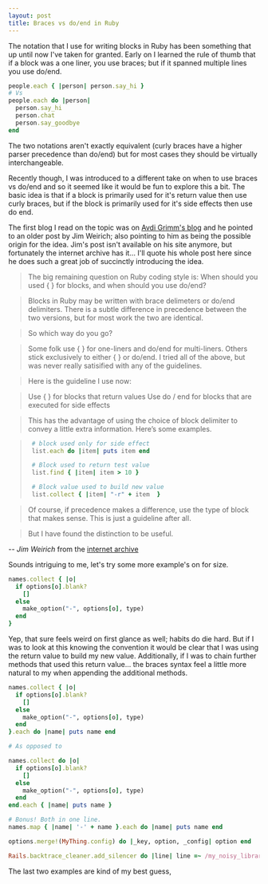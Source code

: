```yaml
---
layout: post
title: Braces vs do/end in Ruby
---
```


The notation that I use for writing blocks in Ruby has been something that up until now I've taken for granted. Early on I learned the rule of thumb that if a block was a one liner, you use braces; but if it spanned multiple lines you use do/end.

```ruby
people.each { |person| person.say_hi }
# Vs
people.each do |person|
  person.say_hi
  person.chat
  person.say_goodbye
end
```

The two notations aren't exactly equivalent (curly braces have a higher parser precedence than do/end) but for most cases they should be virtually interchangeable.

Recently though, I was introduced to a different take on when to use braces vs do/end and so it seemed like it would be fun to explore this a bit. The basic idea is that if a block is primarily used for it's return value then use curly braces, but if the block is primarily used for it's side effects then use do end.

The first blog I read on the topic was on [Avdi Grimm's blog](http://devblog.avdi.org/2011/07/26/the-procedurefunction-block-convention-in-ruby/) and he pointed to an older post by Jim Weirich; also pointing to him as being the possible origin for the idea. Jim's post isn't available on his site anymore, but fortunately the internet archive has it... I'll quote his whole post here since he does such a great job of succinctly introducing the idea.

> The big remaining question on Ruby coding style is: When should you used { } for blocks, and when should you use do/end?

> Blocks in Ruby may be written with brace delimeters or do/end delimiters. There is a subtle difference in precedence between the two versions, but for most work the two are identical.

> So which way do you go?

> Some folk use { } for one-liners and do/end for multi-liners. Others stick exclusively to either { } or do/end. I tried all of the above, but was never really satisified with any of the guidelines.

> Here is the guideline I use now:

>    Use { } for blocks that return values
>    Use do / end for blocks that are executed for side effects

> This has the advantage of using the choice of block delimiter to convey a little extra information. Here’s some examples.

>```ruby
>  # block used only for side effect
>  list.each do |item| puts item end
>
>  # Block used to return test value
>  list.find { |item| item > 10 }
>
>  # Block value used to build new value
>  list.collect { |item| "-r" + item  }
>```

> Of course, if precedence makes a difference, use the type of block that makes sense. This is just a guideline after all.

> But I have found the distinction to be useful.  

-- <cite>Jim Weirich</cite> from the [internet archive](https://web.archive.org/web/20140221124509/http://onestepback.org/index.cgi/Tech/Ruby/BraceVsDoEnd.rdoc)

Sounds intriguing to me, let's try some more example's on for size.

```ruby
names.collect { |o|
  if options[o].blank?
    []
  else
    make_option("-", options[o], type)
  end
}
```

Yep, that sure feels weird on first glance as well; habits do die hard. But if I was to look at this knowing the convention it would be clear that I was using the return value to build my new value. Additionally, if I was to chain further methods that used this return value... the braces syntax feel a little more natural to my when appending the additional methods.

```ruby
names.collect { |o|
  if options[o].blank?
    []
  else
    make_option("-", options[o], type)
  end
}.each do |name| puts name end

# As opposed to

names.collect do |o|
  if options[o].blank?
    []
  else
    make_option("-", options[o], type)
  end
end.each { |name| puts name }
```

```ruby
# Bonus! Both in one line.
names.map { |name| '-' + name }.each do |name| puts name end
```

```ruby
options.merge!(MyThing.config) do |_key, option, _config| option end

Rails.backtrace_cleaner.add_silencer do |line| line =~ /my_noisy_library/ end
```

The last two examples are kind of my best guess, 
